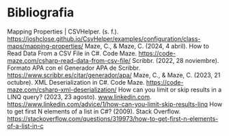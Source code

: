 # Bibliografia
Mapping Properties | CSVHelper. (s. f.).
https://joshclose.github.io/CsvHelper/examples/configuration/class-maps/mapping-properties/
Maze, C., & Maze, C. (2024, 4 abril). How to Read Data From a CSV File in C#. Code Maze. 
https://code-maze.com/csharp-read-data-from-csv-file/
Scribbr. (2022, 28 noviembre). Formato APA con el Generador APA de Scribbr. 
https://www.scribbr.es/citar/generador/apa/
Maze, C., & Maze, C. (2023, 21 octubre). XML Deserialization in C#. Code Maze. 
https://code-maze.com/csharp-xml-deserialization/
How can you limit or skip results in a LINQ query? (2023, 23 agosto). www.linkedin.com. 
https://www.linkedin.com/advice/1/how-can-you-limit-skip-results-linq
How to get first N elements of a list in C#? (2009). Stack Overflow. 
https://stackoverflow.com/questions/319973/how-to-get-first-n-elements-of-a-list-in-c